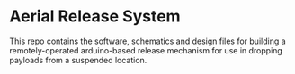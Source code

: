 # Aerial Release System

This repo contains the software, schematics and design files for building a remotely-operated arduino-based release mechanism for use in dropping payloads from a suspended location.
